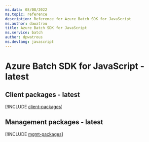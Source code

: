 ```yaml
---
ms.data: 08/08/2022
ms.topic: reference
description: Reference for Azure Batch SDK for JavaScript
ms.author: dawatrou
title: Azure Batch SDK for JavaScript
ms.service: batch
author: dpwatrous
ms.devlang: javascript
---
```

# Azure Batch SDK for JavaScript - latest

## Client packages - latest
[!INCLUDE [client-packages](batch-client-index.md)]
## Management packages - latest
[!INCLUDE [mgmt-packages](batch-mgmt-index.md)]